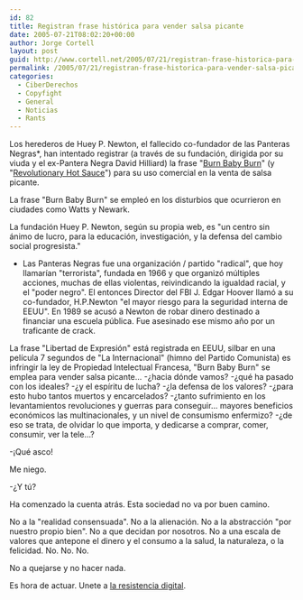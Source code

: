 ```yaml
---
id: 82
title: Registran frase histórica para vender salsa picante
date: 2005-07-21T08:02:20+00:00
author: Jorge Cortell
layout: post
guid: http://www.cortell.net/2005/07/21/registran-frase-historica-para-vender-salsa-picante/
permalink: /2005/07/21/registran-frase-historica-para-vender-salsa-picante/
categories:
  - CiberDerechos
  - Copyfight
  - General
  - Noticias
  - Rants
---
```

Los herederos de Huey P. Newton, el fallecido co-fundador de las Panteras Negras*, han intentado registrar (a través de su fundación, dirigida por su viuda y el ex-Pantera Negra David Hilliard) la frase "[Burn Baby Burn](http://www.thesmokinggun.com/archive/0718051burn3.html)" (y "[Revolutionary Hot Sauce](http://www.thesmokinggun.com/archive/0718051burn6.html)") para su uso comercial en la venta de salsa picante.

La frase "Burn Baby Burn" se empleó en los disturbios que ocurrieron en ciudades como Watts y Newark.
  
La fundación Huey P. Newton, según su propia web, es "un centro sin ánimo de lucro, para la educación, investigación, y la defensa del cambio social progresista."

* Las Panteras Negras fue una organización / partido "radical", que hoy llamarí­an "terrorista", fundada en 1966 y que organizó múltiples acciones, muchas de ellas violentas, reivindicando la igualdad racial, y el "poder negro". El entonces Director del FBI J. Edgar Hoover llamó a su co-fundador, H.P.Newton "el mayor riesgo para la seguridad interna de EEUU". En 1989 se acusó a Newton de robar dinero destinado a financiar una escuela pública. Fue asesinado ese mismo año por un traficante de crack.

La frase "Libertad de Expresión" está registrada en EEUU, silbar en una pelí­cula 7 segundos de "La Internacional" (himno del Partido Comunista) es infringir la ley de Propiedad Intelectual Francesa, "Burn Baby Burn" se emplea para vender salsa picante... -¿hacia dónde vamos? -¿qué ha pasado con los ideales? -¿y el espí­ritu de lucha? -¿la defensa de los valores? -¿para esto hubo tantos muertos y encarcelados? -¿tanto sufrimiento en los levantamientos revoluciones y guerras para conseguir... mayores beneficios económicos las multinacionales, y un nivel de consumismo enfermizo? -¿de eso se trata, de olvidar lo que importa, y dedicarse a comprar, comer, consumir, ver la tele...?

-¡Qué asco!
  
Me niego.
  
-¿Y tú?

Ha comenzado la cuenta atrás. Esta sociedad no va por buen camino.
  
No a la "realidad consensuada". No a la alienación. No a la abstracción "por nuestro propio bien". No a que decidan por nosotros. No a una escala de valores que antepone el dinero y el consumo a la salud, la naturaleza, o la felicidad. No. No. No.

No a quejarse y no hacer nada.
  
Es hora de actuar. Unete a [la resistencia digital](http://www.laresistenciadigital.net).